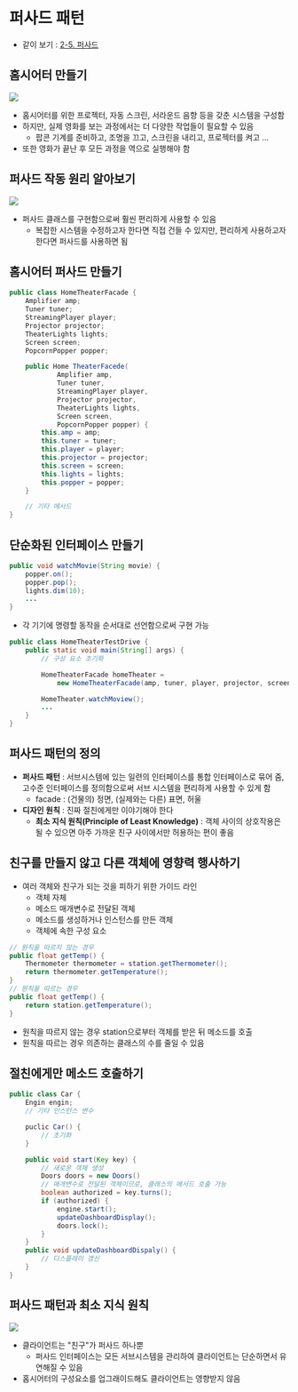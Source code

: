 # 퍼사드 패턴

- 같이 보기 : [2-5. 퍼사드](../디자인%20패턴에%20뛰어들기/2.%20구조%20패턴/2-5.%20퍼사드.md)

## 홈시어터 만들기

![](https://t1.daumcdn.net/cfile/tistory/99CD443A5C42874A07?original)

- 홈시어터를 위한 프로젝터, 자동 스크린, 서라운드 음향 등을 갖춘 시스템을 구성함
- 하지만, 실제 영화를 보는 과정에서는 더 다양한 작업들이 필요할 수 있음
	- 팝콘 기계를 준비하고, 조명을 끄고, 스크린을 내리고, 프로젝터를 켜고 ...
- 또한 영화가 끝난 후 모든 과정을 역으로 실행해야 함

## 퍼사드 작동 원리 알아보기


![](https://t1.daumcdn.net/cfile/tistory/9913893E5C4288F742?original)

- 퍼사드 클래스를 구현함으로써 훨씬 편리하게 사용할 수 있음
	- 복잡한 시스템을 수정하고자 한다면 직접 건들 수 있지만, 편리하게 사용하고자 한다면 퍼사드를 사용하면 됨

## 홈시어터 퍼사드 만들기

```java
public class HomeTheaterFacade {
	Amplifier amp;
	Tuner tuner;
	StreamingPlayer player;
	Projector projector;
	TheaterLights lights;
	Screen screen;
	PopcornPopper popper;

	public Home TheaterFacede(
			Amplifier amp,
			Tuner tuner,
			StreamingPlayer player,
			Projector projector,
			TheaterLights lights,
			Screen screen,
			PopcornPopper popper) {
		this.amp = amp;
		this.tuner = tuner;
		this.player = player;
		this.projector = projector;
		this.screen = screen;
		this.lights = lights;
		this.popper = popper;
	}

	// 기타 메서드
}
```

## 단순화된 인터페이스 만들기
```java
public void watchMovie(String movie) {
	popper.on();
	popper.pop();
	lights.dim(10);
	...
}
```

- 각 기기에 명령할 동작을 순서대로 선언함으로써 구현 가능

```java
public class HomeTheaterTestDrive {
	public static void main(String[] args) {
		// 구성 요소 초기화

		HomeTheaterFacade homeTheater = 
			new HomeTheaterFacade(amp, tuner, player, projector, screen, lights, popper);

		HomeTheater.watchMoview();
		...
	}
}
```

## 퍼사드 패턴의 정의

- **퍼사드 패턴** : 서브시스템에 있는 일련의 인터페이스를 통합 인터페이스로 묶어 줌, 고수준 인터페이스를 정의함으로써 서브 시스템을 편리하게 사용할 수 있게 함
	- facade : (건물의) 정면, (실제와는 다른) 표면, 허울
- **디자인 원칙** : 진짜 절친에게만 이야기해야 한다
	- **최소 지식  원칙(Principle of Least Knowledge)** : 객체 사이의 상호작용은 될 수 있으면 아주 가까운 친구 사이에서만 허용하는 편이 좋음

## 친구를 만들지 않고 다른 객체에 영향력 행사하기

- 여러 객체와 친구가 되는 것을 피하기 위한 가이드 라인
	- 객체 자체
	- 메소드 매개변수로 전달된 객체
	- 메소드를 생성하거나 인스턴스를 만든 객체
	- 객체에 속한 구성 요소

```java
// 원칙을 따르지 않는 경우
public float getTemp() {
	Thermometer thermometer = station.getThermometer();
	return thermometer.getTemperature();
}
// 원칙을 따르는 경우
public float getTemp() {
	return station.getTemperature();
}
```

- 원칙을 따르지 않는 경우 station으로부터 객체를 받은 뒤 메소드를 호출
- 원칙을 따르는 경우 의존하는 클래스의 수를 줄일 수 있음

## 절친에게만 메소드 호출하기
```java
public class Car {
	Engin engin;
	// 기타 인스턴스 변수

	puclic Car() {
		// 초기화
	}

	public void start(Key key) {
		// 새로운 객체 생성
		Doors doors = new Doors()
		// 매개변수로 전달된 객체이므로, 클래스의 메서드 호출 가능 
		boolean authorized = key.turns();
		if (authorized) {
			engine.start();
			updateDashboardDisplay();
			doors.lock();
		}
	}
	public void updateDashboardDispaly() {
		// 디스플레이 갱신
	}
}
```

## 퍼사드 패턴과 최소 지식 원칙

![](https://infoqoch.github.io/assets/image/2023-02-23-fasade/2023-02-23-08-17-11.png)

- 클라이언트는 "친구"가 퍼사드 하나뿐
	- 퍼사드 인터페이스는 모든 서브시스템을 관리하여 클라이언트는 단순하면서 유연해질 수 있음
- 홈시어터의 구성요소를 업그래이드해도 클라이언트는 영향받지 않음

